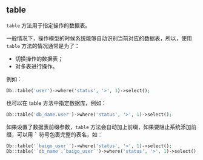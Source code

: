 ## table

`table` 方法用于指定操作的数据表。

一般情况下，操作模型的时候系统能够自动识别当前对应的数据表，所以，使用 `table` 方法的情况通常是为了：

* 切换操作的数据表；
* 对多表进行操作。

例如：

``` php
Db::table('user')->where('status', '>', 1)->select();
```

也可以在 table 方法中指定数据库，例如：

``` php
Db::table('db_name.user')->where('status', '>', 1)->select();
```

如果设置了数据表前缀参数，`table` 方法会自动加上前缀，如果要阻止系统添加前缀，可以用 <kbd>&#96;</kbd> 符号包裹完整的表名，如：

``` php
Db::table('`baigo_user`')->where('status', '>', 1)->select();
Db::table('`db_name`.`baigo_user`')->where('status', '>', 1)->select();
```